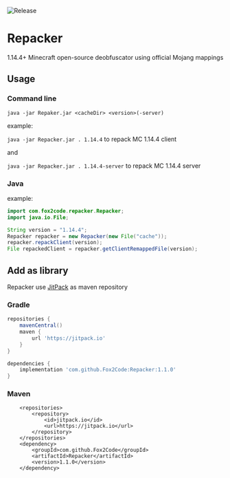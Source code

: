 ![Release](https://jitpack.io/v/Fox2Code/Repacker.svg)


# Repacker
1.14.4+ Minecraft open-source deobfuscator using official Mojang mappings

## Usage

### Command line

`java -jar Repaker.jar <cacheDir> <version>(-server)`

example:

`java -jar Repacker.jar . 1.14.4` to repack MC 1.14.4 client

and

`java -jar Repacker.jar . 1.14.4-server` to repack MC 1.14.4 server

### Java

example:

```Java
import com.fox2code.repacker.Repacker;
import java.io.File;

String version = "1.14.4";
Repacker repacker = new Repacker(new File("cache"));
repacker.repackClient(version);
File repackedClient = repacker.getClientRemappedFile(version);
```

## Add as library

Repacker use [JitPack](https://jitpack.io) as maven repository

### Gradle

```Groovy
repositories {
    mavenCentral()
    maven {
        url 'https://jitpack.io'
    }
}

dependencies {
    implementation 'com.github.Fox2Code:Repacker:1.1.0'
}
```

### Maven

```
	<repositories>
		<repository>
		    <id>jitpack.io</id>
		    <url>https://jitpack.io</url>
		</repository>
	</repositories>
  	<dependency>
	    <groupId>com.github.Fox2Code</groupId>
	    <artifactId>Repacker</artifactId>
	    <version>1.1.0</version>
	</dependency>
```

